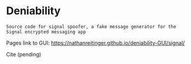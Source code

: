 # Deniability

```Source code for signal spoofer, a fake message generator for the Signal encrypted messaging app```

Pages link to GUI: https://nathanreitinger.github.io/deniability-GUI/signal/

Cite (pending)
